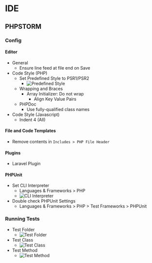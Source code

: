 # IDE
## PHPSTORM
### Config
#### Editor
* General
   * Ensure line feed at file end on Save
* Code Style (PHP)
   * Set Predefined Style to PSR1/PSR2
      * ![Predefined Style](https://github.com/cca-bheath/code-style/blob/master/img/predefined-style.png)
   * Wrapping and Braces
      * Array Initializer: Do not wrap
         * Align Key Value Pairs
   * PHPDoc
      * Use fully-qualified class names
* Code Style (Javascript)
   * Indent 4 (All)
#### File and Code Templates
* Remove contents in `Includes > PHP File Header`
#### Plugins
* Laravel Plugin
#### PHPUnit
* Set CLI Interpreter
   * Languages & Frameworks > PHP
   * ![CLI Interpreter](https://github.com/cca-bheath/code-style/blob/master/img/cli-interpreter.png)
* Double check PHPUnit Settings
   * Languages & Frameworks > PHP > Test Frameworks > PHPUnit
### Running Tests
* Test Folder
    * ![Test Folder](https://github.com/cca-bheath/code-style/blob/master/img/test-folder.png)
* Test Class
    * ![Test Class](https://github.com/cca-bheath/code-style/blob/master/img/test-class.png)
* Test Method
    * ![Test Method](https://github.com/cca-bheath/code-style/blob/master/img/test-method.png)

